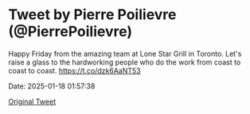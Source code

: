 # Tweet by Pierre Poilievre (@PierrePoilievre)

Happy Friday from the amazing team at Lone Star Grill in Toronto. Let's raise a glass to the hardworking people who do the work from coast to coast to coast. https://t.co/dzk6AaNT53

Date: 2025-01-18 01:57:38

[Original Tweet](https://x.com/PierrePoilievre/status/1880434342541062630)
